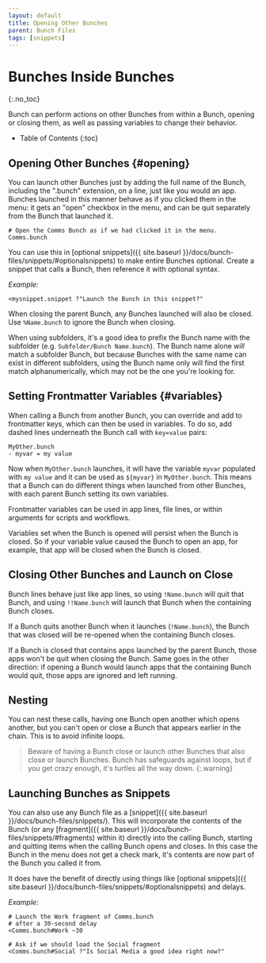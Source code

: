 ```yaml
---
layout: default
title: Opening Other Bunches
parent: Bunch Files
tags: [snippets]
---
```

# Bunches Inside Bunches
{:.no_toc}

Bunch can perform actions on other Bunches from within a Bunch, opening or closing them, as well as passing variables to change their behavior.

* Table of Contents
{:toc}


## Opening Other Bunches {#opening}

You can launch other Bunches just by adding the full name of the Bunch, including the ".bunch" extension, on a line, just like you would an app. Bunches launched in this manner behave as if you clicked them in the menu: it gets an "open" checkbox in the menu, and can be quit separately from the Bunch that launched it.

```bunch
# Open the Comms Bunch as if we had clicked it in the menu.
Comms.bunch
```

You can use this in [optional snippets]({{ site.baseurl }}/docs/bunch-files/snippets/#optionalsnippets) to make entire Bunches optional. Create a snippet that calls a Bunch, then reference it with optional syntax.

_Example:_

```bunch
<mysnippet.snippet ?"Launch the Bunch in this snippet?"
```

When closing the parent Bunch, any Bunches launched will also be closed. Use `%Name.bunch` to ignore the Bunch when closing.

When using subfolders, it's a good idea to prefix the Bunch name with the subfolder (e.g. `Subfolder/Bunch Name.bunch`). The Bunch name alone _will_ match a subfolder Bunch, but because Bunches with the same name can exist in different subfolders, using the Bunch name only will find the first match alphanumerically, which may not be the one you're looking for.

## Setting Frontmatter Variables {#variables}

When calling a Bunch from another Bunch, you can override and add to frontmatter keys, which can then be used in variables. To do so, add dashed lines underneath the Bunch call with `key=value` pairs:

```bunch
MyOther.bunch
- myvar = my value
```

Now when `MyOther.bunch` launches, it will have the variable `myvar` populated with `my value` and it can be used as `${myvar}` in `MyOther.bunch`. This means that a Bunch can do different things when launched from other Bunches, with each parent Bunch setting its own variables.

Frontmatter variables can be used in app lines, file lines, or within arguments for scripts and workflows.

Variables set when the Bunch is opened will persist when the Bunch is closed. So if your variable value caused the Bunch to open an app, for example, that app will be closed when the Bunch is closed.

## Closing Other Bunches and Launch on Close

Bunch lines behave just like app lines, so using `!Name.bunch` will quit that Bunch, and using `!!Name.bunch` will launch that Bunch when the containing Bunch closes.

If a Bunch quits another Bunch when it launches (`!Name.bunch`), the Bunch that was closed will be re-opened when the containing Bunch closes.

If a Bunch is closed that contains apps launched by the parent Bunch, those apps won't be quit when closing the Bunch. Same goes in the other direction: if opening a Bunch would launch apps that the containing Bunch would quit, those apps are ignored and left running.

## Nesting

You can nest these calls, having one Bunch open another which opens another, but you can't open or close a Bunch that appears earlier in the chain. This is to avoid infinite loops.

> Beware of having a Bunch close or launch other Bunches that also close or launch Bunches. Bunch has safeguards against loops, but if you get crazy enough, it's turtles all the way down.
{:.warning}


## Launching Bunches as Snippets

You can also use any Bunch file as a [snippet]({{ site.baseurl }}/docs/bunch-files/snippets/). This will incorporate the contents of the Bunch (or any [fragment]({{ site.baseurl }}/docs/bunch-files/snippets/#fragments) within it) directly into the calling Bunch, starting and quitting items when the calling Bunch opens and closes. In this case the Bunch in the menu does not get a check mark, it's contents are now part of the Bunch you called it from.

It does have the benefit of directly using things like [optional snippets]({{ site.baseurl }}/docs/bunch-files/snippets/#optionalsnippets) and delays.

_Example:_

```bunch
# Launch the Work fragment of Comms.bunch
# after a 30-second delay
<Comms.bunch#Work ~30

# Ask if we should load the Social fragment
<Comms.bunch#Social ?"Is Social Media a good idea right now?"
```
